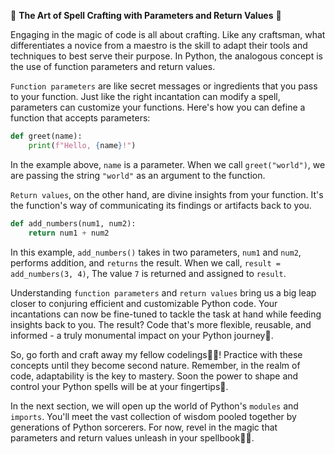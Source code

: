 🔁 **The Art of Spell Crafting with Parameters and Return Values** 🔁

Engaging in the magic of code is all about crafting. Like any craftsman, what differentiates a novice from a maestro is the skill to adapt their tools and techniques to best serve their purpose. In Python, the analogous concept is the use of function parameters and return values. 

`Function parameters` are like secret messages or ingredients that you pass to your function. Just like the right incantation can modify a spell, parameters can customize your functions. Here's how you can define a function that accepts parameters: 

```python
def greet(name):
    print(f"Hello, {name}!")
```

In the example above, `name` is a parameter. When we call `greet("world")`, we are passing the string `"world"` as an argument to the function. 

`Return values`, on the other hand, are divine insights from your function. It's the function's way of communicating its findings or artifacts back to you.

```python
def add_numbers(num1, num2):
    return num1 + num2
```

In this example, `add_numbers()` takes in two parameters, `num1` and `num2`, performs addition, and `returns` the result. When we call, `result = add_numbers(3, 4)`, The value `7` is returned and assigned to `result`.

Understanding `function parameters` and `return values` bring us a big leap closer to conjuring efficient and customizable Python code. Your incantations can now be fine-tuned to tackle the task at hand while feeding insights back to you. The result? Code that's more flexible, reusable, and informed - a truly monumental impact on your Python journey🐍. 

So, go forth and craft away my fellow codelings🧙‍♂️! Practice with these concepts until they become second nature. Remember, in the realm of code, adaptability is the key to mastery. Soon the power to shape and control your Python spells will be at your fingertips🚀. 

In the next section, we will open up the world of Python's `modules` and `imports`. You'll meet the vast collection of wisdom pooled together by generations of Python sorcerers. For now, revel in the magic that parameters and return values unleash in your spellbook📖✨.